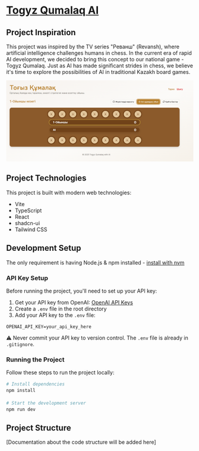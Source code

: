 # [Togyz Qumalaq AI](https://togyz-qumalaq-ai.vercel.app/)

## Project Inspiration

This project was inspired by the TV series "Реванш" (Revansh), where artificial intelligence challenges humans in chess. In the current era of rapid AI development, we decided to bring this concept to our national game - Togyz Qumalaq. Just as AI has made significant strides in chess, we believe it's time to explore the possibilities of AI in traditional Kazakh board games.

![Game Bar](https://github.com/dauitsuragan002/9qumalaqAI/blob/main/public/app.png)

## Project Technologies

This project is built with modern web technologies:

- Vite
- TypeScript
- React
- shadcn-ui
- Tailwind CSS

## Development Setup

The only requirement is having Node.js & npm installed - [install with nvm](https://github.com/nvm-sh/nvm#installing-and-updating)

### API Key Setup

Before running the project, you'll need to set up your API key:

1. Get your API key from OpenAI: [OpenAI API Keys](https://platform.openai.com/api-keys)
2. Create a `.env` file in the root directory
3. Add your API key to the `.env` file:
```env
OPENAI_API_KEY=your_api_key_here
```
⚠️ Never commit your API key to version control. The `.env` file is already in `.gitignore`.

### Running the Project

Follow these steps to run the project locally:

```sh
# Install dependencies
npm install

# Start the development server
npm run dev
```

## Project Structure

[Documentation about the code structure will be added here]

